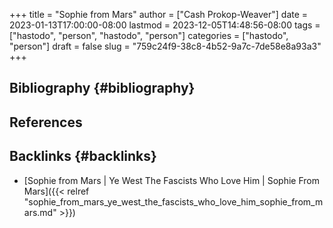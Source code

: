 +++
title = "Sophie from Mars"
author = ["Cash Prokop-Weaver"]
date = 2023-01-13T17:00:00-08:00
lastmod = 2023-12-05T14:48:56-08:00
tags = ["hastodo", "person", "hastodo", "person"]
categories = ["hastodo", "person"]
draft = false
slug = "759c24f9-38c8-4b52-9a7c-7de58e8a93a3"
+++

## Bibliography {#bibliography}

## References

<style>.csl-entry{text-indent: -1.5em; margin-left: 1.5em;}</style><div class="csl-bib-body">
</div>


## Backlinks {#backlinks}

-   [Sophie from Mars | Ye West The Fascists Who Love Him | Sophie From Mars]({{< relref "sophie_from_mars_ye_west_the_fascists_who_love_him_sophie_from_mars.md" >}})
